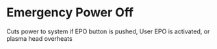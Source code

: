 # Emergency Power Off

Cuts power to system if EPO button is pushed, User EPO is activated, or plasma head overheats
